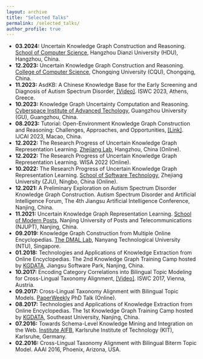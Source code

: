 ```yaml
---
layout: archive
title: "Selected Talks"
permalink: /selected_talks/
author_profile: true
---
```

* **03.2024:** Uncertain Knowledge Graph Construction and Reasoning. [School of Computer Science](https://computer.hdu.edu.cn/main.htm), Hangzhou Dianzi University (HDU), Hangzhou, China.
* **12.2023:** Uncertain Knowledge Graph Construction and Reasoning. [College of Computer Science](http://www.cs.cqu.edu.cn/xbwz/sy.htm), Chongqing University (CQU), Chongqing, China.
* **11.2023:** AsdKB: A Chinese Knowledge Base for the Early Screening and Diagnosis of Autism Spectrum Disorder, [[Video]](https://videolectures.net/iswc2023_wu_spectrum_disorder/). ISWC 2023, Athens, Greece.
* **10.2023:** Knowledge Graph Uncertainty Computation and Reasoning. [Cyberspace Institute of Advanced Techology](https://wyy.gzhu.edu.cn/index.htm), Guangzhou University (GU), Guangzhou, China.
* **08.2023:** Tutorial: Open-Environment Knowledge Graph Construction and Reasoning: Challenges, Approaches, and Opportunities, [[Link]](https://openkg-tutorial.github.io/). IJCAI 2023, Macao, China.
* **12.2022:** The Research Progress of Uncertain Knowledge Graph Representation Learning. [Zhejiang Lab](https://www.zhejianglab.com/), Hangzhou, China (Online).
* **12.2022:** The Research Progress of Uncertain Knowledge Graph Representation Learning. WISA 2022 (Online).
* **10.2022:** The Research Progress of Uncertain Knowledge Graph Representation Learning. [School of Software Technology](https://www.cst.zju.edu.cn), Zhejiang University (ZJU), Ningbo, China (Online).
* **12.2021:** A Preliminary Exploration on Autism Spectrum Disorder Knowledge Graph Construction. Autism Spectrum Disorder and Artificial Intelligence Forum, The 4th Jiangsu Artificial Intelligence Conference, Nanjing, China.
* **11.2021:** Uncertain Knowledge Graph Representation Learning. [School of Modern Posts](http://scse.ntu.edu.sg/Research/DMAL/Pages/Home.aspx), Nanjing University of Posts and Telecommunications (NJUPT), Nanjing, China.
* **09.2019:** Knowledge Graph Construction from Multiple Online Encyclopedias. [The DMAL Lab](http://scse.ntu.edu.sg/Research/DMAL/Pages/Home.aspx), Nanyang Technological University (NTU), Singapore.
* **01.2018:** Technologies and Applications of Knowledge Extraction from Online Encyclopedias. The 2nd Knowledge Graph Training Camp hosted by [KGDATA](https://www.kgtdata.com), Jiangsu Software Park, Nanjing, China.
* **10.2017:** Encoding Category Correlations into Bilingual Topic Modeling for Cross-Lingual Taxonomy Alignment, [[Video]](http://videolectures.net/iswc2017_wu_category_correlations). ISWC 2017, Vienna, Austria.
* **09.2017:** Cross-Lingual Taxonomy Alignment with Bilingual Topic Models. [PaperWeekly](https://www.paperweekly.site) PhD Talk (Online).
* **08.2017:** Technologies and Applications of Knowledge Extraction from Online Encyclopedias. The 1st Knowledge Graph Training Camp hosted by [KGDATA](https://www.kgtdata.com), Southeast University, Nanjing, China.
* **07.2016:** Towards Schema-Level Knowledge Mining and Integration on the Web. [Institute AIFB](http://www.aifb.kit.edu/web/Hauptseite/en), Karlsruhe Institute of Technology (KIT), Karlsruhe, Germany.
* **02.2016:** Cross-Lingual Taxonomy Alignment with Bilingual Biterm Topic Model. AAAI 2016, Phoenix, Arizona, USA.